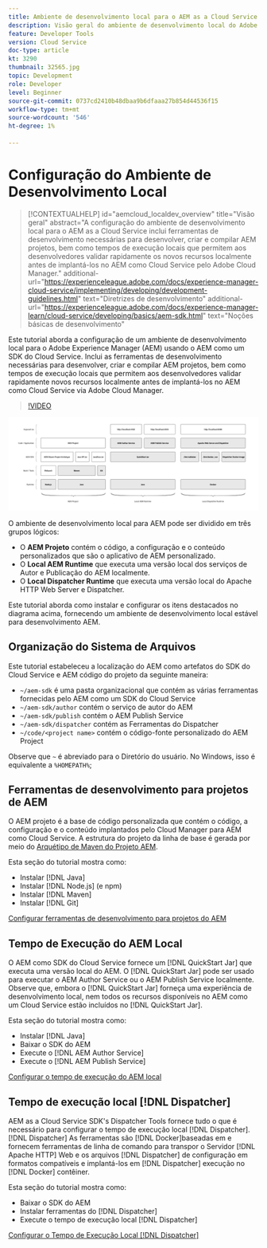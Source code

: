 ```yaml
---
title: Ambiente de desenvolvimento local para o AEM as a Cloud Service
description: Visão geral do ambiente de desenvolvimento local do Adobe Experience Manager (AEM).
feature: Developer Tools
version: Cloud Service
doc-type: article
kt: 3290
thumbnail: 32565.jpg
topic: Development
role: Developer
level: Beginner
source-git-commit: 0737cd2410b48dbaa9b6dfaaa27b854d44536f15
workflow-type: tm+mt
source-wordcount: '546'
ht-degree: 1%

---
```



# Configuração do Ambiente de Desenvolvimento Local

>[!CONTEXTUALHELP]
>id="aemcloud_localdev_overview"
>title="Visão geral"
>abstract="A configuração do ambiente de desenvolvimento local para o AEM as a Cloud Service inclui ferramentas de desenvolvimento necessárias para desenvolver, criar e compilar AEM projetos, bem como tempos de execução locais que permitem aos desenvolvedores validar rapidamente os novos recursos localmente antes de implantá-los no AEM como Cloud Service pelo Adobe Cloud Manager."
>additional-url="https://experienceleague.adobe.com/docs/experience-manager-cloud-service/implementing/developing/development-guidelines.html" text="Diretrizes de desenvolvimento"
>additional-url="https://experienceleague.adobe.com/docs/experience-manager-learn/cloud-service/developing/basics/aem-sdk.html" text="Noções básicas de desenvolvimento"

Este tutorial aborda a configuração de um ambiente de desenvolvimento local para o Adobe Experience Manager (AEM) usando o AEM como um SDK do Cloud Service. Inclui as ferramentas de desenvolvimento necessárias para desenvolver, criar e compilar AEM projetos, bem como tempos de execução locais que permitem aos desenvolvedores validar rapidamente novos recursos localmente antes de implantá-los no AEM como Cloud Service via Adobe Cloud Manager.

>[!VIDEO](https://video.tv.adobe.com/v/32565/?quality=12&learn=on)

![AEM como uma pilha de tecnologia de ambiente de desenvolvimento local do Cloud Service](./assets/overview/aem-sdk-technology-stack.png)

O ambiente de desenvolvimento local para AEM pode ser dividido em três grupos lógicos:

+ O __AEM Projeto__ contém o código, a configuração e o conteúdo personalizados que são o aplicativo de AEM personalizado.
+ O __Local AEM Runtime__ que executa uma versão local dos serviços de Autor e Publicação do AEM localmente.
+ O __Local Dispatcher Runtime__ que executa uma versão local do Apache HTTP Web Server e Dispatcher.

Este tutorial aborda como instalar e configurar os itens destacados no diagrama acima, fornecendo um ambiente de desenvolvimento local estável para desenvolvimento AEM.

## Organização do Sistema de Arquivos

Este tutorial estabeleceu a localização do AEM como artefatos do SDK do Cloud Service e AEM código do projeto da seguinte maneira:

+ `~/aem-sdk` é uma pasta organizacional que contém as várias ferramentas fornecidas pelo AEM como um SDK do Cloud Service
+ `~/aem-sdk/author` contém o serviço de autor do AEM
+ `~/aem-sdk/publish` contém o AEM Publish Service
+ `~/aem-sdk/dispatcher` contém as Ferramentas do Dispatcher
+ `~/code/<project name>` contém o código-fonte personalizado do AEM Project

Observe que `~` é abreviado para o Diretório do usuário. No Windows, isso é equivalente a `%HOMEPATH%`;

## Ferramentas de desenvolvimento para projetos de AEM

O AEM projeto é a base de código personalizada que contém o código, a configuração e o conteúdo implantados pelo Cloud Manager para AEM como Cloud Service. A estrutura do projeto da linha de base é gerada por meio do [Arquétipo de Maven do Projeto AEM](https://github.com/adobe/aem-project-archetype).

Esta seção do tutorial mostra como:

+ Instalar [!DNL Java]
+ Instalar [!DNL Node.js] (e npm)
+ Instalar [!DNL Maven]
+ Instalar [!DNL Git]

[Configurar ferramentas de desenvolvimento para projetos do AEM](./development-tools.md)

## Tempo de Execução do AEM Local

O AEM como SDK do Cloud Service fornece um [!DNL QuickStart Jar] que executa uma versão local do AEM. O [!DNL QuickStart Jar] pode ser usado para executar o AEM Author Service ou o AEM Publish Service localmente. Observe que, embora o [!DNL QuickStart Jar] forneça uma experiência de desenvolvimento local, nem todos os recursos disponíveis no AEM como um Cloud Service estão incluídos no [!DNL QuickStart Jar].

Esta seção do tutorial mostra como:

+ Instalar [!DNL Java]
+ Baixar o SDK do AEM
+ Execute o [!DNL AEM Author Service]
+ Execute o [!DNL AEM Publish Service]

[Configurar o tempo de execução do AEM local](./aem-runtime.md)

## Tempo de execução local [!DNL Dispatcher]

AEM as a Cloud Service SDK&#39;s Dispatcher Tools fornece tudo o que é necessário para configurar o tempo de execução local [!DNL Dispatcher]. [!DNL Dispatcher] As ferramentas são  [!DNL Docker]baseadas em e fornecem ferramentas de linha de comando para transpor o Servidor  [!DNL Apache HTTP] Web e os arquivos  [!DNL Dispatcher] de configuração em formatos compatíveis e implantá-los em  [!DNL Dispatcher] execução no  [!DNL Docker] contêiner.

Esta seção do tutorial mostra como:

+ Baixar o SDK do AEM
+ Instalar ferramentas do [!DNL Dispatcher]
+ Execute o tempo de execução local [!DNL Dispatcher]

[Configurar o Tempo de Execução Local [!DNL Dispatcher] ](./dispatcher-tools.md)

